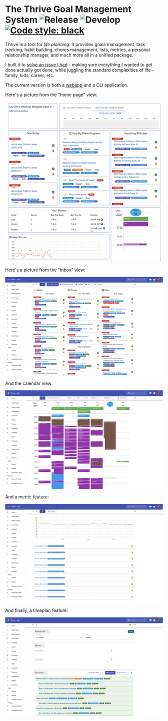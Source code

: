 # The Thrive Goal Management System ![Release](https://img.shields.io/github/v/release/horia141/jupiter) ![Develop](https://github.com/horia141/jupiter/workflows/Develop/badge.svg) [![Code style: black](https://img.shields.io/badge/code%20style-black-000000.svg)](https://github.com/psf/black)

Thrive is a tool for _life planning_. It provides goals management, task tracking,
habit building, chores management, lists, metrics, a personal relationship manager, and
much more all in a unified package.

I built it to [solve an issue I had](http://www.paulgraham.com/organic.html) - making sure everything
I wanted to get done actually got done, while juggling the standard complexities of life - family, kids, career, etc.

The current version is both a [webapp](https://get-thriving.com) and a CLI application.

Here's a picture from the "home page" view:

![Home Page](assets/showcase-desktop-home-page.png)

Here's a picture from the "inbox" view:

![Inbox Tasks](assets/showcase-desktop-inbox-tasks.png)

And the calendar view:

![Calendars](assets/showcase-desktop-calendar.png)

And a metric feature:

![Metrics](assets/showcase-desktop-metrics.png)

And finally, a timeplan feature:

![Time Plans](assets/showcase-desktop-timeplan.png)
